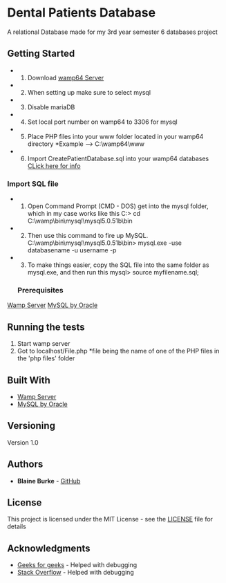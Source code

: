 # Dental Patients Database

A relational Database made for my 3rd year semester 6 databases project

## Getting Started

* 1) Download [wamp64 Server](http://www.wampserver.com/en/download-wampserver-64bits/) 
* 2) When setting up make sure to select mysql
* 3) Disable mariaDB
* 4) Set local port number on wamp64 to 3306 for mysql
* 5) Place PHP files into your www folder located in your wamp64 directory *Example --> C:\wamp64\www
* 6) Import CreatePatientDatabase.sql into your wamp64 databases [CLick here for info](#Import-SQL-file)

### Import SQL file

* 1. Open Command Prompt (CMD - DOS) get into the mysql folder, which in my case works like this
C:\> cd C:\wamp\bin\mysql\mysql5.0.51b\bin

* 2. Then use this command to fire up MySQL.
C:\wamp\bin\mysql\mysql5.0.51b\bin> mysql.exe -use databasename -u username -p

* 3. To make things easier, copy the SQL file into the same folder as mysql.exe, and then run this
mysql> source myfilename.sql;
  
  ### Prerequisites

[Wamp Server](http://www.wampserver.com/en/download-wampserver-64bits/)
[MySQL by Oracle](https://www.oracle.com/index.html)

## Running the tests

1. Start wamp server
2. Got to localhost/File.php *file being the name of one of the PHP files in the 'php files' folder

## Built With

* [Wamp Server](http://www.wampserver.com/en/download-wampserver-64bits/)
* [MySQL by Oracle](https://www.oracle.com/index.html)

## Versioning

Version 1.0

## Authors

* **Blaine Burke** - [GitHub](https://github.com/BurkeBlaine1999)

## License

This project is licensed under the MIT License - see the [LICENSE](https://github.com/BurkeBlaine1999/Graph-Theory-Project/blob/master/LICENSE) file for details

## Acknowledgments

* [Geeks for geeks](https://www.geeksforgeeks.org/) - Helped with debugging 
* [Stack Overflow](https://stackoverflow.com/) - Helped with debugging 
